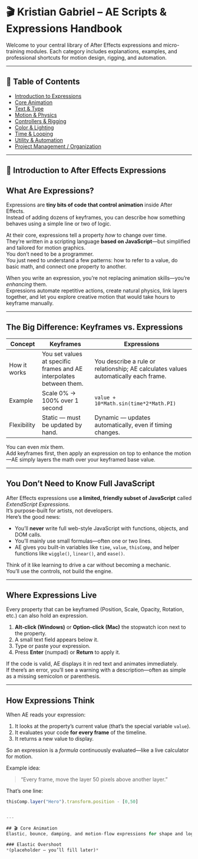 # 🎬 Kristian Gabriel – AE Scripts & Expressions Handbook
Welcome to your central library of After Effects expressions and micro-training modules. Each category includes explanations, examples, and professional shortcuts for motion design, rigging, and automation.

---

## 📘 Table of Contents
- [Introduction to Expressions](#-introduction-to-after-effects-expressions)
- [Core Animation](#-core-animation)
- [Text & Type](#-text--type)
- [Motion & Physics](#-motion--physics)
- [Controllers & Rigging](#-controllers--rigging)
- [Color & Lighting](#-color--lighting)
- [Time & Looping](#-time--looping)
- [Utility & Automation](#-utility--automation)
- [Project Management / Organization](#-project-management--organization)

---

## 🧠 Introduction to After Effects Expressions

## What Are Expressions?

Expressions are **tiny bits of code that control animation** inside After Effects.  
Instead of adding dozens of keyframes, you can describe how something behaves using a simple line or two of logic.

At their core, expressions tell a property *how* to change over time.  
They’re written in a scripting language **based on JavaScript**—but simplified and tailored for motion graphics.  
You don’t need to be a programmer.  
You just need to understand a few patterns: how to refer to a value, do basic math, and connect one property to another.

When you write an expression, you’re not replacing animation skills—you’re *enhancing* them.  
Expressions automate repetitive actions, create natural physics, link layers together, and let you explore creative motion that would take hours to keyframe manually.

---

## The Big Difference: Keyframes vs. Expressions

| Concept | Keyframes | Expressions |
|----------|------------|-------------|
| How it works | You set values at specific frames and AE interpolates between them. | You describe a rule or relationship; AE calculates values automatically each frame. |
| Example | Scale 0% → 100% over 1 second | `value + 10*Math.sin(time*2*Math.PI)` |
| Flexibility | Static — must be updated by hand. | Dynamic — updates automatically, even if timing changes. |

You can even *mix* them.  
Add keyframes first, then apply an expression on top to enhance the motion—AE simply layers the math over your keyframed base value.

---

## You Don’t Need to Know Full JavaScript

After Effects expressions use **a limited, friendly subset of JavaScript** called *ExtendScript Expressions*.  
It’s purpose-built for artists, not developers.  
Here’s the good news:

- You’ll **never** write full web-style JavaScript with functions, objects, and DOM calls.  
- You’ll mainly use small formulas—often one or two lines.  
- AE gives you built-in variables like `time`, `value`, `thisComp`, and helper functions like `wiggle()`, `linear()`, and `ease()`.

Think of it like learning to drive a car without becoming a mechanic.  
You’ll use the controls, not build the engine.

---

## Where Expressions Live

Every property that can be keyframed (Position, Scale, Opacity, Rotation, etc.) can also hold an expression.

1. **Alt-click (Windows)** or **Option-click (Mac)** the stopwatch icon next to the property.  
2. A small text field appears below it.  
3. Type or paste your expression.  
4. Press **Enter** (numpad) or **Return** to apply it.

If the code is valid, AE displays it in red text and animates immediately.  
If there’s an error, you’ll see a warning with a description—often as simple as a missing semicolon or parenthesis.

---

## How Expressions Think

When AE reads your expression:
1. It looks at the property’s current value (that’s the special variable `value`).  
2. It evaluates your code **for every frame** of the timeline.  
3. It returns a new value to display.

So an expression is a *formula* continuously evaluated—like a live calculator for motion.

Example idea:
> “Every frame, move the layer 50 pixels above another layer.”

That’s one line:
```js
thisComp.layer("Hero").transform.position - [0,50]


---

## 🎬 Core Animation
Elastic, bounce, damping, and motion-flow expressions for shape and logo animation.

### Elastic Overshoot
*(placeholder — you’ll fill later)*
